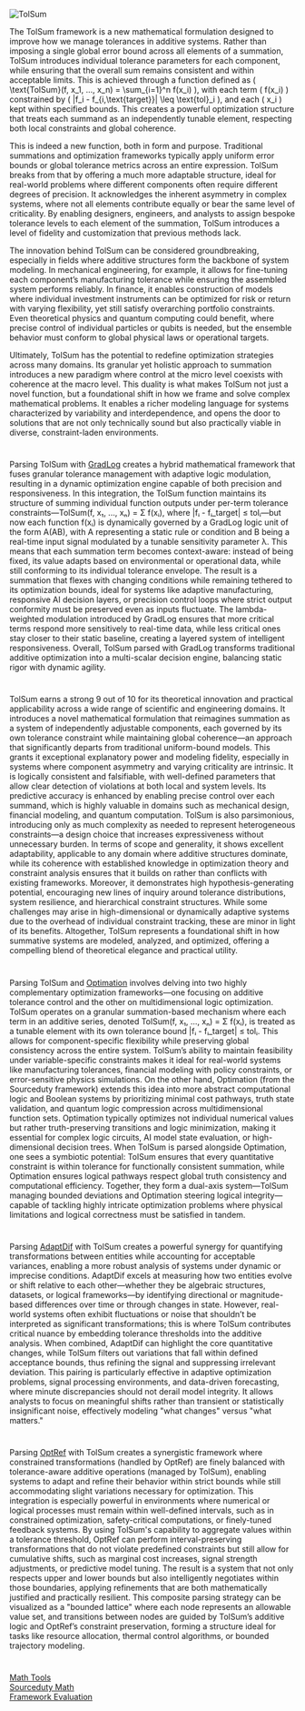 ![TolSum](https://github.com/user-attachments/assets/8c176892-f0b2-4e57-927a-92b3d62aa51a)

The TolSum framework is a new mathematical formulation designed to improve how we manage tolerances in additive systems. Rather than imposing a single global error bound across all elements of a summation, TolSum introduces individual tolerance parameters for each component, while ensuring that the overall sum remains consistent and within acceptable limits. This is achieved through a function defined as \( \text{TolSum}(f, x_1, ..., x_n) = \sum_{i=1}^n f(x_i) \), with each term \( f(x_i) \) constrained by \( |f_i - f_{i,\text{target}}| \leq \text{tol}_i \), and each \( x_i \) kept within specified bounds. This creates a powerful optimization structure that treats each summand as an independently tunable element, respecting both local constraints and global coherence.

This is indeed a new function, both in form and purpose. Traditional summations and optimization frameworks typically apply uniform error bounds or global tolerance metrics across an entire expression. TolSum breaks from that by offering a much more adaptable structure, ideal for real-world problems where different components often require different degrees of precision. It acknowledges the inherent asymmetry in complex systems, where not all elements contribute equally or bear the same level of criticality. By enabling designers, engineers, and analysts to assign bespoke tolerance levels to each element of the summation, TolSum introduces a level of fidelity and customization that previous methods lack.

The innovation behind TolSum can be considered groundbreaking, especially in fields where additive structures form the backbone of system modeling. In mechanical engineering, for example, it allows for fine-tuning each component’s manufacturing tolerance while ensuring the assembled system performs reliably. In finance, it enables construction of models where individual investment instruments can be optimized for risk or return with varying flexibility, yet still satisfy overarching portfolio constraints. Even theoretical physics and quantum computing could benefit, where precise control of individual particles or qubits is needed, but the ensemble behavior must conform to global physical laws or operational targets.

Ultimately, TolSum has the potential to redefine optimization strategies across many domains. Its granular yet holistic approach to summation introduces a new paradigm where control at the micro level coexists with coherence at the macro level. This duality is what makes TolSum not just a novel function, but a foundational shift in how we frame and solve complex mathematical problems. It enables a richer modeling language for systems characterized by variability and interdependence, and opens the door to solutions that are not only technically sound but also practically viable in diverse, constraint-laden environments.

#

Parsing TolSum with [GradLog](https://github.com/sourceduty/GradLog) creates a hybrid mathematical framework that fuses granular tolerance management with adaptive logic modulation, resulting in a dynamic optimization engine capable of both precision and responsiveness. In this integration, the TolSum function maintains its structure of summing individual function outputs under per-term tolerance constraints—TolSum(f, x₁, ..., xₙ) = Σ f(xᵢ), where |fᵢ - fᵢ_target| ≤ tolᵢ—but now each function f(xᵢ) is dynamically governed by a GradLog logic unit of the form A(AB), with A representing a static rule or condition and B being a real-time input signal modulated by a tunable sensitivity parameter λ. This means that each summation term becomes context-aware: instead of being fixed, its value adapts based on environmental or operational data, while still conforming to its individual tolerance envelope. The result is a summation that flexes with changing conditions while remaining tethered to its optimization bounds, ideal for systems like adaptive manufacturing, responsive AI decision layers, or precision control loops where strict output conformity must be preserved even as inputs fluctuate. The lambda-weighted modulation introduced by GradLog ensures that more critical terms respond more sensitively to real-time data, while less critical ones stay closer to their static baseline, creating a layered system of intelligent responsiveness. Overall, TolSum parsed with GradLog transforms traditional additive optimization into a multi-scalar decision engine, balancing static rigor with dynamic agility.

#

TolSum earns a strong 9 out of 10 for its theoretical innovation and practical applicability across a wide range of scientific and engineering domains. It introduces a novel mathematical formulation that reimagines summation as a system of independently adjustable components, each governed by its own tolerance constraint while maintaining global coherence—an approach that significantly departs from traditional uniform-bound models. This grants it exceptional explanatory power and modeling fidelity, especially in systems where component asymmetry and varying criticality are intrinsic. It is logically consistent and falsifiable, with well-defined parameters that allow clear detection of violations at both local and system levels. Its predictive accuracy is enhanced by enabling precise control over each summand, which is highly valuable in domains such as mechanical design, financial modeling, and quantum computation. TolSum is also parsimonious, introducing only as much complexity as needed to represent heterogeneous constraints—a design choice that increases expressiveness without unnecessary burden. In terms of scope and generality, it shows excellent adaptability, applicable to any domain where additive structures dominate, while its coherence with established knowledge in optimization theory and constraint analysis ensures that it builds on rather than conflicts with existing frameworks. Moreover, it demonstrates high hypothesis-generating potential, encouraging new lines of inquiry around tolerance distributions, system resilience, and hierarchical constraint structures. While some challenges may arise in high-dimensional or dynamically adaptive systems due to the overhead of individual constraint tracking, these are minor in light of its benefits. Altogether, TolSum represents a foundational shift in how summative systems are modeled, analyzed, and optimized, offering a compelling blend of theoretical elegance and practical utility.

#

Parsing TolSum and [Optimation](https://github.com/sourceduty/Optimation_Math) involves delving into two highly complementary optimization frameworks—one focusing on additive tolerance control and the other on multidimensional logic optimization. TolSum operates on a granular summation-based mechanism where each term in an additive series, denoted TolSum(f, x₁, ..., xₙ) = Σ f(xᵢ), is treated as a tunable element with its own tolerance bound |fᵢ - fᵢ_target| ≤ tolᵢ. This allows for component-specific flexibility while preserving global consistency across the entire system. TolSum’s ability to maintain feasibility under variable-specific constraints makes it ideal for real-world systems like manufacturing tolerances, financial modeling with policy constraints, or error-sensitive physics simulations. On the other hand, Optimation (from the Sourceduty framework) extends this idea into more abstract computational logic and Boolean systems by prioritizing minimal cost pathways, truth state validation, and quantum logic compression across multidimensional function sets. Optimation typically optimizes not individual numerical values but rather truth-preserving transitions and logic minimization, making it essential for complex logic circuits, AI model state evaluation, or high-dimensional decision trees. When TolSum is parsed alongside Optimation, one sees a symbiotic potential: TolSum ensures that every quantitative constraint is within tolerance for functionally consistent summation, while Optimation ensures logical pathways respect global truth consistency and computational efficiency. Together, they form a dual-axis system—TolSum managing bounded deviations and Optimation steering logical integrity—capable of tackling highly intricate optimization problems where physical limitations and logical correctness must be satisfied in tandem.

#

Parsing [AdaptDif](https://chatgpt.com/g/g-6841840f8f5481918f1d22ac674f35a0-adaptdif) with TolSum creates a powerful synergy for quantifying transformations between entities while accounting for acceptable variances, enabling a more robust analysis of systems under dynamic or imprecise conditions. AdaptDif excels at measuring how two entities evolve or shift relative to each other—whether they be algebraic structures, datasets, or logical frameworks—by identifying directional or magnitude-based differences over time or through changes in state. However, real-world systems often exhibit fluctuations or noise that shouldn’t be interpreted as significant transformations; this is where TolSum contributes critical nuance by embedding tolerance thresholds into the additive analysis. When combined, AdaptDif can highlight the core quantitative changes, while TolSum filters out variations that fall within defined acceptance bounds, thus refining the signal and suppressing irrelevant deviation. This pairing is particularly effective in adaptive optimization problems, signal processing environments, and data-driven forecasting, where minute discrepancies should not derail model integrity. It allows analysts to focus on meaningful shifts rather than transient or statistically insignificant noise, effectively modeling "what changes" versus "what matters."

#

Parsing [OptRef](https://chatgpt.com/g/g-6841b546a65c8191a5e82d86a652d4c7-optref) with TolSum creates a synergistic framework where constrained transformations (handled by OptRef) are finely balanced with tolerance-aware additive operations (managed by TolSum), enabling systems to adapt and refine their behavior within strict bounds while still accommodating slight variations necessary for optimization. This integration is especially powerful in environments where numerical or logical processes must remain within well-defined intervals, such as in constrained optimization, safety-critical computations, or finely-tuned feedback systems. By using TolSum's capability to aggregate values within a tolerance threshold, OptRef can perform interval-preserving transformations that do not violate predefined constraints but still allow for cumulative shifts, such as marginal cost increases, signal strength adjustments, or predictive model tuning. The result is a system that not only respects upper and lower bounds but also intelligently negotiates within those boundaries, applying refinements that are both mathematically justified and practically resilient. This composite parsing strategy can be visualized as a "bounded lattice" where each node represents an allowable value set, and transitions between nodes are guided by TolSum’s additive logic and OptRef’s constraint preservation, forming a structure ideal for tasks like resource allocation, thermal control algorithms, or bounded trajectory modeling.

#

[Math Tools](https://github.com/sourceduty/Math_Tools)
<br>
[Sourceduty Math](https://chatgpt.com/g/g-67cc981656b8819196c22b67c9fbbb8c-sourceduty-math)
<br>
[Framework Evaluation](https://chatgpt.com/g/g-681ebe9b7db08191bf671555291e492a-framework-evaluation)
